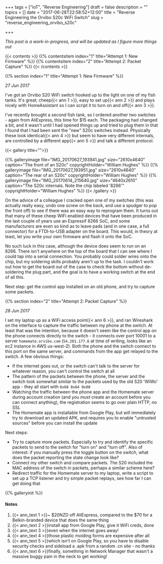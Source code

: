 +++
tags = ["IoT", "Reverse Engineering"]
draft = false
description = ""
topics = []
date = "2017-06-28T22:58:52+12:00"
title = "Reverse Engineering the Orvibo S20c WiFi Switch"
slug = "reverse_engineering_orvibo_s20c"

+++

*This post is a work-in-progress, and will be updated as I figure more things out*

<!--more-->

{{< contents >}}
{{% contentsitem index="1" title="Attempt 1: New Firmware" %}}
{{% contentsitem index="2" title="Attempt 2: Packet Capture" %}}
{{< /contents >}}

{{% section index="1" title="Attempt 1: New Firmware" %}}

*27 Jun 2017*

I've got an Orvibo S20 WiFi switch hooked up to the light on one of my fish tanks. It's great; cheep{{< ann 1 >}}, easy to set up{{< ann 2 >}} and plays nicely with HomeAssistant so I can script it to turn on and off{{< ann 3 >}}.

I've recently brought a second fish tank, so I ordered another two switches - again from AliExpress, this time for $15 each. The packaging had changed a bit, and it wasn't until I had opened things up and tried to plug them in that I found that I had been sent the "new" S20c switches instead. Physically these look identical{{< ann 4 >}} but seem to have very different internals, are controlled by a different app{{< ann 5 >}} and talk a different protocol.

{{< gallery title="">}}

{{% galleryimage file="IMG_20170627_193941.jpg" size="2610x4640" caption="The front of an S20c" copyrightHolder="William Hughes" %}}
{{% galleryimage file="IMG_20170627_193951.jpg" size="2610x4640" caption="The rear of an S20c" copyrightHolder="William Hughes" %}}
{{% galleryimage file="IMG_20170614_215640.jpg" size="4640x2610" caption="The S20c internals. Note the chip labeled '8266'" copyrightHolder="William Hughes" %}}
{{< /gallery >}}

On the advice of a colleague I cracked open one of my switches (this was actually really easy, undo one screw on the back, and use a spudger to pop the front off) to see if there was an easy way to reprogram them. It turns out that many of these cheep WiFi enabled devices that have been produced in the last couple of years use an Espressif 8266 SoC, and some manufacturers are even so kind as to leave pads (and in one case, a full connector) for a FTDI-to-USB adapter on the board. This would, in theory at least, let you write your own firmware and flash it onto the SoC.

No such luck in this case, although the device does seem to run on an 8266. There isn't anywhere on the top of the board that I can see where I could tap into a serial connection. You probably could solder wires onto the chip, but my soldering skills probably aren't up to the task. I couldn't work out how to get the board out of the case to check the bottom without de-soldering the plug part, and the goal is to have a working switch at the end of all this.

Next step: get the control app installed on an old phone, and try to capture some packets.

{{% section index="2" title="Attempt 2: Packet Capture" %}}

*28 Jun 2017*

I set my laptop up as a WiFi access point{{< ann 6 >}}, and ran Wireshark on the interface to capture the traffic between my phone at the switch. At least that was the intention, because it doesn't seem like the control app on the phone connects directly to the switch - it connects over port 10001 to a server `homemate.orvibo.com` (`54.201.177.6` at time of writing, looks like an ec2 instance in AWS us-west-2). Both the phone and the switch connect to this port on the same server, and commands from the app get relayed to the switch. A few obvious things:

* If the internet goes out, or the switch can't talk to the server for whatever reason, you can't control the switch at all
* The pattern of the packets between the phone, the server and the switch look somewhat similar to the packets used by the old S20 'WiWo' app - they all start with `0x68 0x64 0x00`
* Watching the traffic between the phone app and the Homemate server during account creation (and you *must* create an account before you can connect anything), the registration seems to go over plain HTTP, no SSL
* The Homemate app is installable from Google Play, but will immediately try to download an updated APK, and requires you to enable "untrusted sources" before you can install the update

Next steps:

* Try to capture more packets. Especially to try and identify the specific packets to send to the switch for "turn on" and "turn off". Also of interest: if you manually press the toggle button on the switch, what does the packet reporting the state change look like?
* Connect my other switch and compare packets. The S20 included the MAC address of the switch in packets, perhaps a similar scheme here?
* Redirect traffic for the Homemate server to my laptop, write a script to set up a TCP listener and try simple packet replays, see how far I can get doing that

{{% galleryinit %}}

#### Notes

1. {{< ann_text 1 >}}~ $20NZD off AliExpress, compared to the $70 for a Belkin-branded device that does the same thing
1. {{< ann_text 2 >}}install app from Google Play, give it WiFi creds, done
1. {{< ann_text 3 >}}even when the internet goes away!
1. {{< ann_text 4 >}}those plastic molding forms are expensive after all
1. {{< ann_text 5 >}}which isn't on Google Play, so you have to disable security checks and sideload a .apk from a random .cn site - no thanks
1. {{< ann_text 6 >}}finally, something in Network Manager that wasn't a massive buggy pain in the neck to get working!
